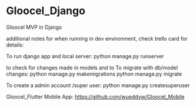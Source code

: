 # Gloocel_Django
Gloocel MVP in Django

additional notes for when running in dev environment, check trello card for details:

To run django app and local server:
python manage.py runserver

to check for changes made in models and to To migrate with db/model changes:
python manage.py makemigrations
python manage.py migrate

To create a admin account /super user:
python manage.py createsuperuser

Gloocel_Flutter Mobile App: https://github.com/wueddyw/Gloocel_Mobile

